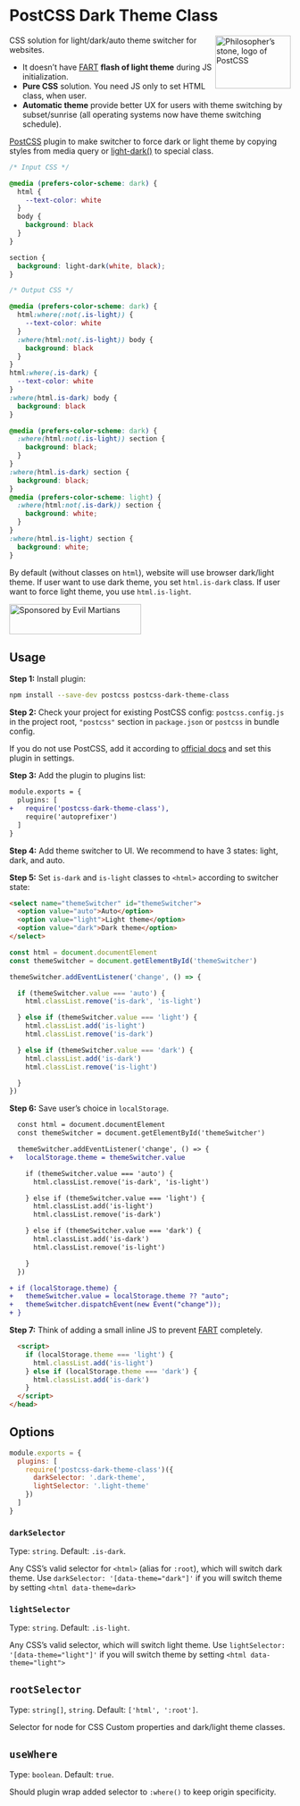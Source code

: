 # PostCSS Dark Theme Class

<img align="right" width="135" height="95"
     title="Philosopher’s stone, logo of PostCSS"
     src="https://postcss.org/logo-leftp.svg">

CSS solution for light/dark/auto theme switcher for websites.

* It doesn’t have [FART] **flash of light theme** during JS initialization.
* **Pure CSS** solution. You need JS only to set HTML class, when user.
* **Automatic theme** provide better UX for users with theme switching
  by subset/sunrise (all operating systems now have theme switching schedule).

[PostCSS] plugin to make switcher to force dark or light theme by copying styles
from media query or [light-dark()](https://developer.mozilla.org/en-US/docs/Web/CSS/color_value/light-dark) to special class.

[PostCSS]: https://github.com/postcss/postcss
[FART]: https://css-tricks.com/flash-of-inaccurate-color-theme-fart/

```css
/* Input CSS */

@media (prefers-color-scheme: dark) {
  html {
    --text-color: white
  }
  body {
    background: black
  }
}

section {
  background: light-dark(white, black);
}
```

```css
/* Output CSS */

@media (prefers-color-scheme: dark) {
  html:where(:not(.is-light)) {
    --text-color: white
  }
  :where(html:not(.is-light)) body {
    background: black
  }
}
html:where(.is-dark) {
  --text-color: white
}
:where(html.is-dark) body {
  background: black
}

@media (prefers-color-scheme: dark) {
  :where(html:not(.is-light)) section {
    background: black;
  }
}
:where(html.is-dark) section {
  background: black;
}
@media (prefers-color-scheme: light) {
  :where(html:not(.is-dark)) section {
    background: white;
  }
}
:where(html.is-light) section {
  background: white;
}
```

By default (without classes on `html`), website will use browser dark/light
theme. If user want to use dark theme, you set `html.is-dark` class.
If user want to force light theme, you use `html.is-light`.

<a href="https://evilmartians.com/?utm_source=postcss-dark-theme-class">
  <img src="https://evilmartians.com/badges/sponsored-by-evil-martians.svg"
       alt="Sponsored by Evil Martians" width="236" height="54">
</a>


## Usage

**Step 1:** Install plugin:

```sh
npm install --save-dev postcss postcss-dark-theme-class
```

**Step 2:** Check your project for existing PostCSS config: `postcss.config.js`
in the project root, `"postcss"` section in `package.json`
or `postcss` in bundle config.

If you do not use PostCSS, add it according to [official docs]
and set this plugin in settings.

**Step 3:** Add the plugin to plugins list:

```diff
module.exports = {
  plugins: [
+   require('postcss-dark-theme-class'),
    require('autoprefixer')
  ]
}
```

**Step 4:** Add theme switcher to UI. We recommend to have 3 states: light,
dark, and auto.

**Step 5:** Set `is-dark` and `is-light` classes to `<html>` according
to switcher state:

```html
<select name="themeSwitcher" id="themeSwitcher">
  <option value="auto">Auto</option>
  <option value="light">Light theme</option>
  <option value="dark">Dark theme</option>
</select>
```

```js
const html = document.documentElement
const themeSwitcher = document.getElementById('themeSwitcher')

themeSwitcher.addEventListener('change', () => {

  if (themeSwitcher.value === 'auto') {
    html.classList.remove('is-dark', 'is-light')

  } else if (themeSwitcher.value === 'light') {
    html.classList.add('is-light')
    html.classList.remove('is-dark')

  } else if (themeSwitcher.value === 'dark') {
    html.classList.add('is-dark')
    html.classList.remove('is-light')

  }
})
```

**Step 6:** Save user’s choice in `localStorage`.


```diff
  const html = document.documentElement
  const themeSwitcher = document.getElementById('themeSwitcher')

  themeSwitcher.addEventListener('change', () => {
+   localStorage.theme = themeSwitcher.value

    if (themeSwitcher.value === 'auto') {
      html.classList.remove('is-dark', 'is-light')

    } else if (themeSwitcher.value === 'light') {
      html.classList.add('is-light')
      html.classList.remove('is-dark')

    } else if (themeSwitcher.value === 'dark') {
      html.classList.add('is-dark')
      html.classList.remove('is-light')

    }
  })

+ if (localStorage.theme) {
+   themeSwitcher.value = localStorage.theme ?? "auto";
+   themeSwitcher.dispatchEvent(new Event("change"));
+ }
```

**Step 7:** Think of adding a small inline JS to prevent [FART] completely.

```html
  <script>
    if (localStorage.theme === 'light') {
      html.classList.add('is-light')
    } else if (localStorage.theme === 'dark') {
      html.classList.add('is-dark')
    }
  </script>
</head>
```

[official docs]: https://github.com/postcss/postcss#usage


## Options

```js
module.exports = {
  plugins: [
    require('postcss-dark-theme-class')({
      darkSelector: '.dark-theme',
      lightSelector: '.light-theme'
    })
  ]
}
```


### `darkSelector`

Type: `string`. Default: `.is-dark`.

Any CSS’s valid selector for `<html>` (alias for `:root`), which will switch
dark theme. Use `darkSelector: '[data-theme="dark"]'` if you will switch theme
by setting `<html data-theme=dark>`


### `lightSelector`

Type: `string`. Default: `.is-light`.

Any CSS’s valid selector, which will switch light theme.
Use `lightSelector: '[data-theme="light"]'` if you will switch theme by setting
`<html data-theme="light">`


## `rootSelector`

Type: `string[]`, `string`. Default: `['html', ':root']`.

Selector for node for CSS Custom properties and dark/light theme classes.


## `useWhere`

Type: `boolean`. Default: `true`.

Should plugin wrap added selector to `:where()` to keep origin specificity.
